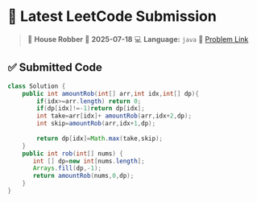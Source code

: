 # 🧠 Latest LeetCode Submission

> 📌 **House Robber**
> 📅 **2025-07-18**
> 💻 **Language:** `java`
> 🔗 [Problem Link](https://leetcode.com/problems/house-robber/)

## ✅ Submitted Code

```java
class Solution {
    public int amountRob(int[] arr,int idx,int[] dp){
        if(idx>=arr.length) return 0;
        if(dp[idx]!=-1)return dp[idx];
        int take=arr[idx]+ amountRob(arr,idx+2,dp);
        int skip=amountRob(arr,idx+1,dp);
        
        return dp[idx]=Math.max(take,skip);
    }
    public int rob(int[] nums) {
       int [] dp=new int[nums.length];
       Arrays.fill(dp,-1);
       return amountRob(nums,0,dp);
    }
}
```

<!-- Updated: 2025-07-18 17:59:21.314436 -->
